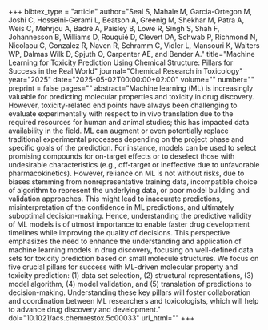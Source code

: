 +++
bibtex_type = "article"
author="Seal S, Mahale M, Garcia-Ortegon M, Joshi C, Hosseini-Gerami L, Beatson A, Greenig M, Shekhar M, Patra A, Weis C, Mehrjou A, Badré A, Paisley B, Lowe R, Singh S, Shah F, Johannesson B, Williams D, Rouquié D, Clevert DA, Schwab P, Richmond N, Nicolaou C, Gonzalez R, Naven R, Schramm C, Vidler L, Mansouri K, Walters WP, Dalmas Wilk D, Spjuth O, Carpenter AE, and Bender A."
title="Machine Learning for Toxicity Prediction Using Chemical Structure: Pillars for Success in the Real World"
journal="Chemical Research in Toxicology"
year="2025"
date="2025-05-02T00:00:00+02:00"
volume=""
number=""
preprint = false
pages=""
abstract="Machine learning (ML) is increasingly valuable for predicting molecular properties and toxicity in drug discovery. However, toxicity-related end points have always been challenging to evaluate experimentally with respect to in vivo translation due to the required resources for human and animal studies; this has impacted data availability in the field. ML can augment or even potentially replace traditional experimental processes depending on the project phase and specific goals of the prediction. For instance, models can be used to select promising compounds for on-target effects or to deselect those with undesirable characteristics (e.g., off-target or ineffective due to unfavorable pharmacokinetics). However, reliance on ML is not without risks, due to biases stemming from nonrepresentative training data, incompatible choice of algorithm to represent the underlying data, or poor model building and validation approaches. This might lead to inaccurate predictions, misinterpretation of the confidence in ML predictions, and ultimately suboptimal decision-making. Hence, understanding the predictive validity of ML models is of utmost importance to enable faster drug development timelines while improving the quality of decisions. This perspective emphasizes the need to enhance the understanding and application of machine learning models in drug discovery, focusing on well-defined data sets for toxicity prediction based on small molecule structures. We focus on five crucial pillars for success with ML-driven molecular property and toxicity prediction: (1) data set selection, (2) structural representations, (3) model algorithm, (4) model validation, and (5) translation of predictions to decision-making. Understanding these key pillars will foster collaboration and coordination between ML researchers and toxicologists, which will help to advance drug discovery and development."
doi="10.1021/acs.chemrestox.5c00033"
url_html=""
+++
